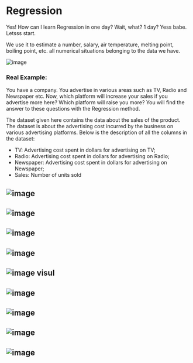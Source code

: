 # Regression

Yes! How can I learn Regression in one day? Wait, what? 1 day? Yess babe. Letsss start.

We use it to estimate a number, salary, air temperature, melting point, boiling point, etc. all numerical situations belonging to the data we have.


![image](https://github.com/hocuf/Machine-Learning-Topic/assets/92105996/8ae17b98-71e4-4f63-b5e4-29e91441aeb1)



### Real Example:

You have a company. You advertise in various areas such as TV, Radio and Newspaper etc. Now, which platform will increase your sales if you advertise more here? Which platform will raise you more? You will find the answer to these questions with the Regression method.

The dataset given here contains the data about the sales of the product. The dataset is about the advertising cost incurred by the business on various advertising platforms. Below is the description of all the columns in the dataset:
 - 	TV: Advertising cost spent in dollars for advertising on TV;
 - 	Radio: Advertising cost spent in dollars for advertising on Radio;
 - 	Newspaper: Advertising cost spent in dollars for advertising on Newspaper;
 - 	Sales: Number of units sold



![image](https://github.com/hocuf/Machine-Learning-Topic/assets/92105996/19847e8a-de17-466e-a747-0c7e74bc462c)
-----------------------------
![image](https://github.com/hocuf/Machine-Learning-Topic/assets/92105996/41620e12-7a50-4021-879a-34c25cc99e05)
----------------------------------
![image](https://github.com/hocuf/Machine-Learning-Topic/assets/92105996/c1df0f0f-20fe-4895-ae27-3c17de6866bb)
---------------------------------
![image](https://github.com/hocuf/Machine-Learning-Topic/assets/92105996/7cb17294-4c0e-4aaf-9f05-1f51bf8a8ed4)
-----------------------------
![image](https://github.com/hocuf/Machine-Learning-Topic/assets/92105996/495a9491-b461-41a2-883b-fca64f330168) visul
--------------------------------
![image](https://github.com/hocuf/Machine-Learning-Topic/assets/92105996/2561b2cb-bced-4001-b60a-62dd874eceea)
-----------------------------------
![image](https://github.com/hocuf/Machine-Learning-Topic/assets/92105996/c8b537cc-9d68-4bba-9ba9-fc0cd453441b)
--------------------------------
![image](https://github.com/hocuf/Machine-Learning-Topic/assets/92105996/31358e28-79be-4fa5-9af9-38224c89e5c0)
-----------------------------------
![image](https://github.com/hocuf/Machine-Learning-Topic/assets/92105996/322959ce-1d9f-499b-bd0d-50691f7fdca3)
-----------------------------------
